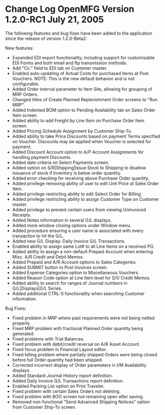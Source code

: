 Change Log
OpenMFG
Version 1.2.0-RC1
July 21, 2005
==================================



The following features and bug fixes have been added to the application 
since the release of version 1.2.0-Beta2:



New features:


* Expanded EDI export functionality, including support for customizable EDI Forms
and both email and ftp transmission methods.
* Add "Cc:" field to EDI tab on Customer master.
* Enabled auto-updating of Actual Costs for purchased Items at Post Vouchers. NOTE: This
is the new default behavior and is not configurable.
* Added Order interval parameter to Item Site, allowing for grouping of MRP Orders.
* Changed titles of Create Planned Replenishment Order screens to "Run MRP".
* Added Indented BOM option to Pending Availability tab on Sales Order Item screen.
* Added ability to add Freight by Line Item on Purchase Order Item screen.
* Added Pricing Schedule Assignment by Customer Ship-To.
* Added ability to take Price Discounts based on payment Terms specified on Voucher.
Discounts may be applied when Voucher is selected for payment. 
* Added Discount Account option to A/P Account Assignments for handling payment
Discounts.
* Added date criteria on Select Payments screen.
* Added option on S/R|Shipping|Issue Stock to Shipping to disallow issuance of stock if 
Inventory is below order quantity.
* Added error checking for receiving above Purchase Order quantity.
* Added privilege removing ability of user to edit Unit Price at Sales Order Item.
* Added privilege restricting ability to edit Select Order for Billing.
* Added privilege restricting ability to assign Customer Type on Customer master.
* Added privilege to prevent certain users from viewing Uninvoiced Receipts.
* Added Notes information in several G/L displays.
* Added more window closing options under Window menu.
* Added procedure ensuring a user name is associated with every transaction to hit the
G/L.
* Added new G/L Display: Daily Invoice G/L Transactions.
* Enabled ability to assign same Lot# to all Line Items on a received PO.
* Added ability to assign a non-default Prepaid Account when entering Misc. A/R 
Credit and Debit Memos.
* Added Prepaid and A/R Account options to Sales Categories.
* Added SUBMIT button to Post Invoices screen.
* Added Expense Categories option to Miscellaneous Vouchers.
* Added Reason Code option at Line Item level for S/O Credit Memos.
* Added ability to search for ranges of Journal numbers in G/L|Displays|G/L Series.
* Added additional CTRL-S functionality when searching Customer information.



Bug Fixes:

* Fixed problem in MRP where past requirements were not being netted properly.
* Fixed MRP problem with fractional Planned Order quantity being generated.
* Fixed problems with Trial Balances.
* Fixed problem with debit/credit reversal on A/R Asset Account.
* Fixed focus problem in Financial Layout editor.
* Fixed billing problem where partially shipped Orders were being closed before full
Order quantity had been shipped.
* Corrected incorrect display of Order parameters in I/M Availability displays.
* Added Standard Journal History report definition.
* Added Daily Invoice G/L Transactions report definition.
* Enabled Packing List option on Print Traveler.
* Fixed problem with certain Sales Orders not deleting.
* Fixed problem with BOO screen not remaining open after saving.
* Removed non-functional "Send Advanced Shipping Notices" option from Customer Ship-To 
screen.